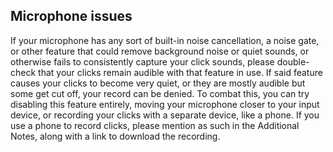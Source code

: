 ## Microphone issues

If your microphone has any sort of built-in noise cancellation, a noise gate, or other feature that could remove background noise or quiet sounds, or otherwise fails to consistently capture your click sounds, please double-check that your clicks remain audible with that feature in use. If said feature causes your clicks to become very quiet, or they are mostly audible but some get cut off, your record can be denied. To combat this, you can try disabling this feature entirely, moving your microphone closer to your input device, or recording your clicks with a separate device, like a phone. If you use a phone to record clicks, please mention as such in the Additional Notes, along with a link to download the recording.


